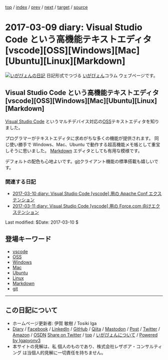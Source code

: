 [top](../index.html) 
 / [index](index.html) 
 / [prev](ig170308.html) 
 / [next](ig170310.html) 
 / [target](https://www.igapyon.jp/igapyon/diary/2017/ig170309.html) 
 / [source](https://github.com/igapyon/diary/blob/master/2017/ig170309.src.md) 

2017-03-09 diary: Visual Studio Code という高機能テキストエディタ [vscode][OSS][Windows][Mac][Ubuntu][Linux][Markdown]
=====================================================================================================
[![いがぴょんの日記](https://www.igapyon.jp/igapyon/diary/images/iga202308_64.jpg "いがぴょん")](https://www.igapyon.jp/igapyon/diary/memo/memoigapyon.html) 日記形式でつづる [いがぴょん](https://www.igapyon.jp/igapyon/diary/memo/memoigapyon.html)コラム ウェブページです。

## Visual Studio Code という高機能テキストエディタ [vscode][OSS][Windows][Mac][Ubuntu][Linux][Markdown]

[Visual Studio Code](https://code.visualstudio.com/) というマルチデバイス対応の[OSS](../keyword/oss.html)テキストエディタを知りました。

プログラマーがテキストエディタに求めがちな多くの機能が提供されます。
同じ使い勝手で Windows、Mac、Ubuntu で動作する超高機能メモ帳として重宝しそうに思いました。
[Markdown](../keyword/markdown.html) エディタとしても有用な模様です。

デフォルトの配色も心地よいです。[git](../keyword/git.html)クライアント機能の標準搭載も嬉しいです。

### 関連する日記

* [2017-03-10 diary: Visual Studio Code [vscode] 用の Apache Conf エクステンション](https://www.igapyon.jp/igapyon/diary/2017/ig170310.html)
* [2017-03-11 diary: Visual Studio Code [vscode] 用の Force.com 向けエクステンション](https://www.igapyon.jp/igapyon/diary/2017/ig170311.html)

Last modified: $Date: 2017-03-10 $

## 登場キーワード

* [vscode](../keyword/vscode.html)
* [OSS](../keyword/oss.html)
* [Windows](../keyword/windows.html)
* [Mac](../keyword/mac.html)
* [Ubuntu](../keyword/ubuntu.html)
* [Linux](../keyword/linux.html)
* [Markdown](../keyword/markdown.html)
* [git](../keyword/git.html)

----------------------------------------------------------------------------------------------------

## この日記について

* ホームページ更新者: 伊賀 敏樹 / Tosiki Iga
* [Diary](https://www.igapyon.jp/igapyon/diary/) / [Facebook](https://www.facebook.com/igapyon) / [LinkedIn](https://www.linkedin.com/in/toshikiiga) / [GitHub](https://github.com/igapyon) / [Qiita](https://qiita.com/igapyon) / [Mastodon](https://social.vivaldi.net/@igapyon) / [Post](https://post.news/igapyon) / [Twitter](https://twitter.com/ToshikiIga) / [Amazon](https://www.amazon.co.jp/%E4%BC%8A%E8%B3%80-%E6%95%8F%E6%A8%B9/e/B004LTQWCQ) / [OSDN](https://ja.osdn.net/users/iga/)
[Share on Twitter](https://twitter.com/intent/tweet?hashtags=igapyon%2Cdiary%2C%E3%81%84%E3%81%8C%E3%81%B4%E3%82%87%E3%82%93%2Cvscode%2COSS%2CWindows%2CMac%2CUbuntu%2CLinux%2CMarkdown%2Cgit&text=Visual+Studio+Code+%E3%81%A8%E3%81%84%E3%81%86%E9%AB%98%E6%A9%9F%E8%83%BD%E3%83%86%E3%82%AD%E3%82%B9%E3%83%88%E3%82%A8%E3%83%87%E3%82%A3%E3%82%BF+%5Bvscode%5D%5BOSS%5D%5BWindows%5D%5BMac%5D%5BUbuntu%5D%5BLinux%5D%5BMarkdown%5D&url=https%3A%2F%2Fwww.igapyon.jp%2Figapyon%2Fdiary%2F2017%2Fig170309.html) / [top](../index.html) / [いがぴょんについて](https://www.igapyon.jp/igapyon/diary/memo/memoigapyon.html) / [Powered by Igapyonv3](https://github.com/igapyon/igapyonv3)
* 本サイトの見解は、私 個人のものであり、株式会社レザボア・コンサルティング は当個人的見解に一切責任を持ちません。 
